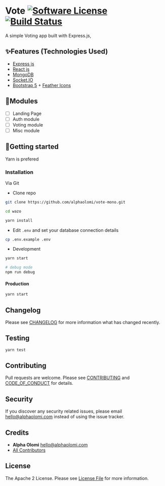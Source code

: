 # Vote [![Software License][ico-license]](LICENSE.md) [![Build Status][ico-travis]][link-travis]

A simple Voting app built with Express.js,

## ✨Features (Technologies Used)

- [Express js](/)
- [React js](/)
- [MongoDB](/)
- [Socket.IO](/)
- [Bootstrap 5](/) + [Feather Icons](/)

## 🧩Modules

- [ ] Landing Page
- [ ] Auth module
- [ ] Voting module
- [ ] Misc module

## 🚀Getting started

Yarn is prefered

### Installation

Via Git

- Clone repo

```bash
git clone https://github.com/alphaolomi/vote-mono.git

cd wazo

yarn install
```

- Edit `.env` and set your database connection details

```bash
cp .env.example .env
```

- Development

```bash
yarn start

# debug mode
npm run debug
```

#### Production

```bash
yarn start
```

## Changelog

Please see [CHANGELOG](CHANGELOG.md) for more information what has changed recently.

## Testing

```bash
yarn test
```

## Contributing

Pull requests are welcome. Please see [CONTRIBUTING](./.github/CONTRIBUTING.md) and [CODE_OF_CONDUCT](./.github/CODE_OF_CONDUCT.md) for details.

## Security

If you discover any security related issues, please email [hello@alphaolomi.com](mailto:hello@alphaolomi.com) instead of using the issue tracker.

## Credits

- **Alpha Olomi** [hello@alphaolomi.com](hello@alphaolomi.com)
- [All Contributors][link-contributors]

## License

The Apache 2 License. Please see [License File](LICENSE) for more information.

[ico-license]: https://img.shields.io/badge/license-Apache2-brightgreen.svg?style=flat-square
[ico-travis]: https://img.shields.io/travis/alphaolomi/wazo/master.svg?style=flat-square
[link-travis]: https://travis-ci.org/alphaolomi/vote-mono
[link-author]: https://github.com/alphaolomi
[link-contributors]: ../../contributors
